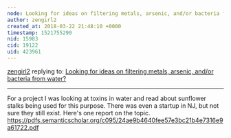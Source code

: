 ```yaml
---
node: Looking for ideas on filtering metals, arsenic, and/or bacteria from water?
author: zengirl2
created_at: 2018-03-22 21:48:10 +0000
timestamp: 1521755290
nid: 15983
cid: 19122
uid: 423961
---
```




[zengirl2](../profile/zengirl2) replying to: [Looking for ideas on filtering metals, arsenic, and/or bacteria from water?](../notes/stevie/03-20-2018/looking-for-ideas-on-filtering-metals-arsenic-and-or-bacteria-from-water)

----
For a project I was looking at toxins in water and read about sunflower stalks being used for this purpose. There was even a startup in NJ, but not sure they still exist. Here's one report on the topic. https://pdfs.semanticscholar.org/c095/24ae9b4640fee57e3bc21b4e7316e9a61722.pdf